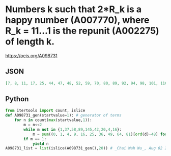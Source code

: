 # Numbers k such that 2\*R\_k is a happy number \(A007770\), where R\_k \= 11\.\.\.1 is the repunit \(A002275\) of length k\.
https://oeis.org/A098731
## JSON
```JSON
[7, 8, 11, 17, 25, 44, 47, 48, 52, 59, 70, 80, 89, 92, 94, 98, 101, 110, 116, 124, 134, 139, 152, 158, 161, 164, 170, 175, 179, 184, 187, 196, 205, 209, 215, 222, 226, 228, 233, 235, 241, 250, 269, 272, 273, 278, 282, 287, 288, 296, 297, 303, 322, 325, 333, 361]
```
## Python
```Python
from itertools import count, islice
def A098731_gen(startvalue=1): # generator of terms
    for n in count(max(startvalue,1)):
        m = n<<2
        while m not in {1,37,58,89,145,42,20,4,16}:
            m = sum((0, 1, 4, 9, 16, 25, 36, 49, 64, 81)[ord(d)-48] for d in str(m))
        if m == 1:
            yield n
A098731_list = list(islice(A098731_gen(),20)) # _Chai Wah Wu_, Aug 02 2023
```
